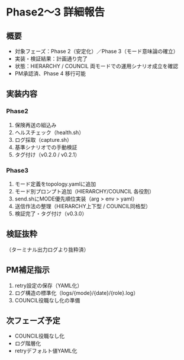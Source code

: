 # Phase2〜3 詳細報告

## 概要
- 対象フェーズ：Phase 2（安定化）／Phase 3（モード意味論の確立）
- 実装・検証結果：計画通り完了
- 状態：HIERARCHY / COUNCIL 両モードでの運用シナリオ成立を確認
- PM承認済、Phase 4 移行可能

## 実装内容
### Phase2
1. 保険再送の組込み
2. ヘルスチェック（health.sh）
3. ログ採取（capture.sh）
4. 基準シナリオでの手動検証
5. タグ付け（v0.2.0 / v0.2.1）

### Phase3
1. モード定義をtopology.yamlに追加
2. モード別プロンプト追加（HIERARCHY/COUNCIL 各役割）
3. send.shにMODE優先順位実装（arg > env > yaml）
4. 送信作法の整理（HIERARCHY上下型 / COUNCIL同格型）
5. 検証完了・タグ付け（v0.3.0）

## 検証抜粋
（ターミナル出力ログより抜粋済）

## PM補足指示
1. retry設定の保存（YAML化）
2. ログ構造の標準化（logs/{mode}/{date}/{role}.log）
3. COUNCIL役職なし化の準備

## 次フェーズ予定
- COUNCIL役職なし化
- ログ階層化
- retryデフォルト値YAML化
